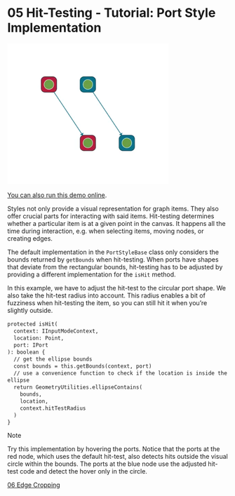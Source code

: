 <!--
 //////////////////////////////////////////////////////////////////////////////
 // @license
 // This file is part of yFiles for HTML.
 // Use is subject to license terms.
 //
 // Copyright (c) by yWorks GmbH, Vor dem Kreuzberg 28,
 // 72070 Tuebingen, Germany. All rights reserved.
 //
 //////////////////////////////////////////////////////////////////////////////
-->
# 05 Hit-Testing - Tutorial: Port Style Implementation

<img src="../../../doc/demo-thumbnails/tutorial-style-implementation-port-hit-testing.webp" alt="demo-thumbnail" height="320"/>

[You can also run this demo online](https://www.yfiles.com/demos/tutorial-style-implementation-port/05-hit-testing/).

Styles not only provide a visual representation for graph items. They also offer crucial parts for interacting with said items. Hit-testing determines whether a particular item is at a given point in the canvas. It happens all the time during interaction, e.g. when selecting items, moving nodes, or creating edges.

The default implementation in the `PortStyleBase` class only considers the bounds returned by `getBounds` when hit-testing. When ports have shapes that deviate from the rectangular bounds, hit-testing has to be adjusted by providing a different implementation for the `isHit` method.

In this example, we have to adjust the hit-test to the circular port shape. We also take the hit-test radius into account. This radius enables a bit of fuzziness when hit-testing the item, so you can still hit it when you’re slightly outside.

```
protected isHit(
  context: IInputModeContext,
  location: Point,
  port: IPort
): boolean {
  // get the ellipse bounds
  const bounds = this.getBounds(context, port)
  // use a convenience function to check if the location is inside the ellipse
  return GeometryUtilities.ellipseContains(
    bounds,
    location,
    context.hitTestRadius
  )
}
```

Note

Try this implementation by hovering the ports. Notice that the ports at the red node, which uses the default hit-test, also detects hits outside the visual circle within the bounds. The ports at the blue node use the adjusted hit-test code and detect the hover only in the circle.

[06 Edge Cropping](../../tutorial-style-implementation-port/06-edge-cropping/)
